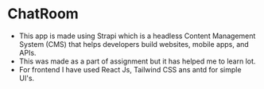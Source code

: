 # ChatRoom
- This app is made using Strapi which is a headless Content Management System (CMS) that helps developers build websites, mobile apps, and APIs.
- This was made as a part of assignment but it has helped me to learn lot.
- For frontend I have used React Js, Tailwind CSS ans antd for simple UI's.  
